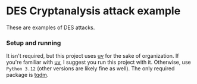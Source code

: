 # DES Cryptanalysis attack example

These are examples of DES attacks.

### Setup and running
It isn't required, but this project uses [uv](https://docs.astral.sh/uv/) for the sake of organization. If you're familiar with [uv](https://docs.astral.sh/uv/), I suggest you run this project with it. Otherwise, use `Python 3.12` (other versions are likely fine as well). The only required package is [tqdm](https://pypi.org/project/tqdm/).